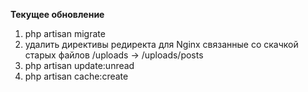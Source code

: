 **Текущее обновление**

1. php artisan migrate
2. удалить директивы редиректа для Nginx связанные со скачкой старых файлов /uploads -> /uploads/posts
3. php artisan update:unread
4. php artisan cache:create